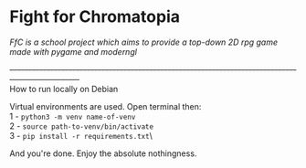 # Fight for Chromatopia

*FfC is a school project which aims to provide a top-down 2D rpg game made with pygame and moderngl*

~~-------------------------------------------------------------------------------------------------~~\
How to run locally on Debian

Virtual environments are used. Open terminal then:\
1 - `python3 -m venv name-of-venv`\
2 - `source path-to-venv/bin/activate`\
3 - `pip install -r requirements.txt`\

And you're done. Enjoy the absolute nothingness.
